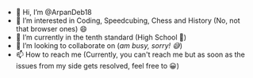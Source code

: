 - 👋 Hi, I’m @ArpanDeb18
- 👀 I’m interested in Coding, Speedcubing, Chess and History (No, not that browser ones) 😄
- 🌱 I’m currently in the tenth standard (High School 😬)
- 💞️ I’m looking to collaborate on (*am busy, sorry! 😅*)
- 📫 How to reach me (Currently, you can't reach me but as soon as the issues from my side gets resolved, feel free to 😀)

<!---
ArpanDeb18/ArpanDeb18 is a ✨ special ✨ repository because its `README.md` (this file) appears on your GitHub profile.
You can click the Preview link to take a look at your changes.
--->
